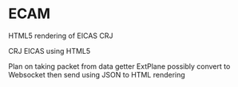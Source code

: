 # ECAM
HTML5 rendering of EICAS CRJ

CRJ EICAS using HTML5

Plan on taking packet from data getter ExtPlane possibly
convert to Websocket then send using JSON to HTML rendering
